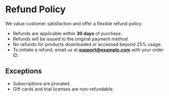 # Refund Policy

We value customer satisfaction and offer a flexible refund policy:
- Refunds are applicable within **30 days** of purchase.
- Refunds will be issued to the original payment method.
- No refunds for products downloaded or accessed beyond 25% usage.
- To initiate a refund, email us at **support@example.com** with your order ID.

## Exceptions
- Subscriptions are prorated.
- Gift cards and trial licenses are non-refundable.
